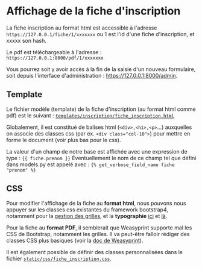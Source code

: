 # Affichage de la fiche d'inscription
La fiche inscription au format html est accessible à l'adresse `https://127.0.0.1/fiche/1/xxxxxxx` ou 1 est l'id 
d'une fiche d'inscription, et xxxxx son hash. 

Le pdf est téléchargeable à l'adresse : 
`https://127.0.0.1:8000/pdf/1/xxxxxxx`

Vous pourrez soit y avoir accès à la fin de la saisie d'un nouveau formulaire, soit depuis l'interface d'administration :
https://127.0.0.1:8000/admin.

## Template
Le fichier modèle (template) de la fiche d'inscription (au format html comme pdf) est le suivant : [`templates/inscription/fiche_inscription.html`](https://github.com/Lycee-Experimental/django-lxp/blob/main/templates/inscription/fiche_inscription.html)

Globalement, il est constitué de balises html (`<div>,<h1>,<p>`...) auxquelles on associe des classes css (par ex. `<div class="col-10">`) pour mettre en forme le document (voir plus bas pour le css).

La valeur d'un champ de notre base est affichée avec une expression de type :
`{{ fiche.prenom }}`
Éventuellement le nom de ce champ tel que défini dans models.py est appelé avec :
`{% get_verbose_field_name fiche "prenom" %}`

## CSS
Pour modifier l'affichage de la fiche au **format html**, nous pouvons nous appuyer sur les classes css existantes
du framework bootstrap4, notamment pour la [gestion des grilles](https://getbootstrap.com/docs/4.0/layout/grid/), 
et la **typographie** [ici](https://getbootstrap.com/docs/4.0/content/typography/) 
et [là](https://www.w3schools.com/bootstrap4/bootstrap_typography.asp).

Pour la fiche au **format PDF**, il semblerait que Weasyprint supporte mal les CSS de Bootstrap, notamment les grilles.
Il va peut-être falloir rédiger des classes CSS plus basiques (voir la [doc de Weasyprint](https://doc.courtbouillon.org/weasyprint/stable/api_reference.html#css)).

Il est également possible de définir des classes personnalisées dans le fichier 
[`static/css/fiche_inscription.css`](https://github.com/Lycee-Experimental/django-lxp/blob/main/static/css/fiche_inscription.css).